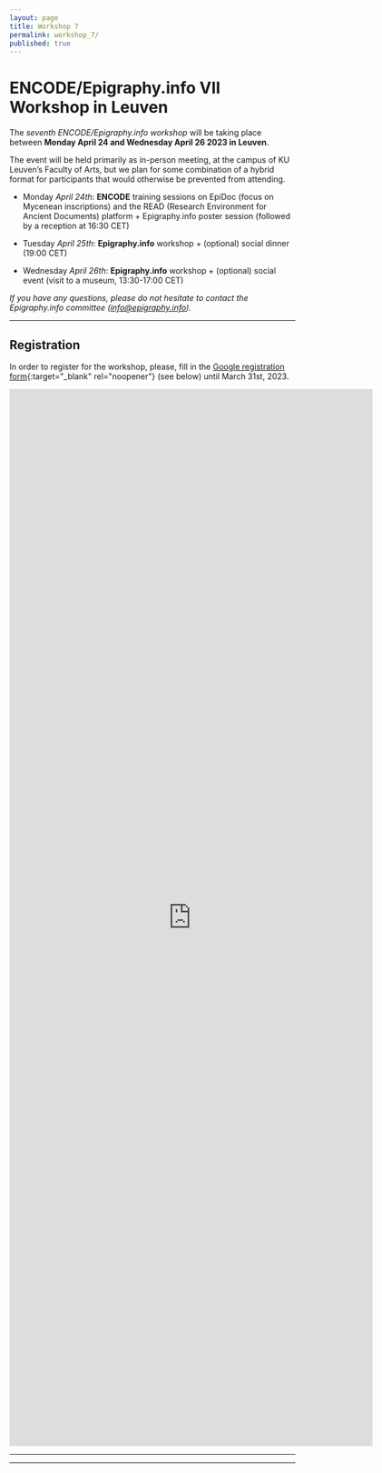 ```yaml
---
layout: page
title: Workshop 7
permalink: workshop_7/
published: true
---
```




# ENCODE/Epigraphy.info VII Workshop in Leuven

The *seventh ENCODE/Epigraphy.info workshop* will be taking place between **Monday April 24 and Wednesday April 26 2023 in Leuven**.

The event will be held primarily as in-person meeting, at the campus of KU Leuven’s Faculty of Arts, but we plan for some combination of a hybrid format for participants that would otherwise be prevented from attending.

* Monday *April 24th*: **ENCODE** training sessions on EpiDoc (focus on Mycenean inscriptions) and the READ (Research Environment for Ancient Documents) platform + Epigraphy.info poster session (followed by a reception at 16:30 CET)

* Tuesday *April 25th*: **Epigraphy.info** workshop + (optional) social dinner (19:00 CET)

* Wednesday *April 26th*: **Epigraphy.info** workshop + (optional) social event (visit to a museum, 13:30-17:00 CET)

*If you have any questions, please do not hesitate to contact the Epigraphy.info committee ([info@epigraphy.info](mailto:info@epigraphy.info)).*

---


## Registration


In order to register for the workshop, please, fill in the [Google registration form](https://forms.gle/tddAuTbn2nwzks6y6){:target="_blank" rel="noopener"} (see below) until March 31st, 2023.

<iframe src="https://docs.google.com/forms/d/e/1FAIpQLSc29XvbNyUImaDM-7hLyi3aONioIHYKOdBRga7s6V9Cs3nOjQ/viewform?embedded=true" width="640" height="1860" frameborder="0" marginheight="0" marginwidth="0">Loading…</iframe>

---
<!--- 

* [Programme of the Workshop TBA](){:target="_blank" rel="noopener"}

* [Report on the sixth workshop in IAS - TBA]()

* [Collaborative Google Docs TBA](){:target="_blank" rel="noopener"}

-->


---

<!--- commented out, copied from workshop 5, needs to be updated



---

## Poster Session (in-person)

The Leuven workshop will host an physical in-person session dedicated to the presentation of new and ongoing projects in the field of Digital Epigraphy. The posters will be also displayed on the Epigraphy.info website during the workshop and after. Should you wish to record a 5-minute video about your project, we will host them on the Epigraphy.info Youtube channel.

#### Posters Guidelines

Posters may include text, images, graphs as well as videos and audio. You can prepare your poster in the format that you find more suitable (PDF, PowerPoint, .mp4, .mpg, avi.).
The only rule is: **keep it short!**

For PDF you should limit your documentation to a single page (ideally 1080 x 1536 px), PowerPoint presentation should include no more than 3 slides.
The maximum duration of a video is 5 minutes.
Please send us your E-Poster via a file transfer website (like WeTransfer: [https://wetransfer.com/](https://wetransfer.com/){:target="_blank" rel="noopener"} or Smash: [https://fromsmash.com/](https://fromsmash.com/){:target="_blank" rel="noopener"}).

**Be creative!**

We want to make our poster session as effective and inclusive as possible: if you have any creative ideas or suggestions about formats or virtual rooms, please send us an email or write in the [Google Groups](https://groups.google.com/g/epigraphyinfo){:target="_blank" rel="noopener"} and we will take them into consideration.

#### Deadline

In order to present a poster, please send a title and a short abstract to our committee by March 24th, 2023 ([info@epigraphy.info](mailto:info@epigraphy.info)). By March 31th, 2023 you will receive a notification from the steering committee whether your poster has been accepted. Posters should be submitted by April 18th, 2023.

---

## ENCODE Workshop / training

As in Vienna and in Hamburg the Leuven workshop will be preceded by a technical training, which will be structured in three sessions. This will take place from April 24rd 2023 and will have, as the main workshop in-person form only.

Please note that the number of participants will be limited. Therefore, we kindly ask you to register for the sessions you would like to attend as soon as possible by filling in the respective Google form until 24th March, 2023.




THIS NEEDS TO BE ADJJUSTED>>>>








### Session 1 (Tuesday November 3rd)

**Mark Depauw, Tom Gheldof, N.N., “Trismegistos Users Sessions”**

*A hands-on workshop that explores the different Trismegistos portals (TM Places, People, Texts, …) and offers an opportunity to discover its new tools (LOD APIs, SNA tool, …).*

Please follow this link for further information about this session and to register: [https://epinfovworkshoptm.eventbrite.nl](https://epinfovworkshoptm.eventbrite.nl){:target="_blank" rel="noopener"}.
To complete your registration send us ([info@epigraphy.info](mailto:info@epigraphy.info)) the registration confirmation and specify in the email if you are going to attend the session in person or virtually.

---

### Session 2 (Tuesday November 3rd)

**Tom Elliott, N.N., “Geography in Digital Epigraphy”**

*This workshop will address computational practices and resources for dealing with geography in epigraphic projects.*

Please follow this link for further information about this session and to register: [https://epinfovworkshoptm.eventbrite.nl](https://epinfovworkshoptm.eventbrite.nl){:target="_blank" rel="noopener"}.
To complete your registration send us ([info@epigraphy.info](mailto:info@epigraphy.info)) the registration confirmation and specify in the email if you are going to attend the session in person or virtually.

---

### Session 3 (Wednesday November 4th)

**Vincent Razanajao, “Consolidating and using the EAGLE thesaurus with epigraphic corpora”**

*The aim of this workshop is to move forward on the key question of metadata related to epigraphy by consolidating and using the EAGLE vocabularies.*

Please follow this link for further information about this session and to register: [https://epinfovworkshoptm.eventbrite.nl](https://epinfovworkshoptm.eventbrite.nl){:target="_blank" rel="noopener"}.
To complete your registration send us ([info@epigraphy.info](mailto:info@epigraphy.info)) the registration confirmation and specify in the email if you are going to attend the session in person or virtually.
A second circular with further details and information about the election procedure of the new steering committee will follow in September.

-->
